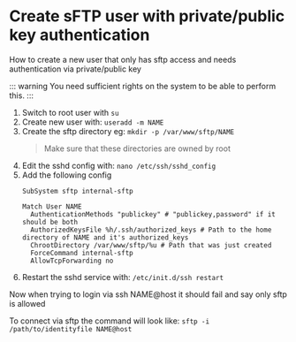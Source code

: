 # Create sFTP user with private/public key authentication
How to create a new user that only has sftp access and needs authentication via private/public key

::: warning
You need sufficient rights on the system to be able to perform this.
:::

1. Switch to root user with `su`
2. Create new user with: `useradd -m NAME`
3. Create the sftp directory eg: `mkdir -p /var/www/sftp/NAME`
      > Make sure that these directories are owned by root
4. Edit the sshd config with: `nano /etc/ssh/sshd_config`
5. Add the following config
    ```
    SubSystem sftp internal-sftp

    Match User NAME
      AuthenticationMethods "publickey" # "publickey,password" if it should be both
      AuthorizedKeysFile %h/.ssh/authorized_keys # Path to the home directory of NAME and it's authorized_keys
      ChrootDirectory /var/www/sftp/%u # Path that was just created
      ForceCommand internal-sftp
      AllowTcpForwarding no
    ```
6. Restart the sshd service with: `/etc/init.d/ssh restart`

Now when trying to login via ssh NAME@host it should fail and say only sftp is allowed

To connect via sftp the command will look like: `sftp -i /path/to/identityfile NAME@host`